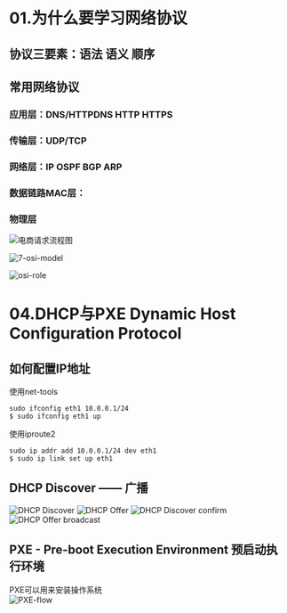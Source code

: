 # 01.为什么要学习网络协议
## 协议三要素：语法 语义 顺序
## 常用网络协议
### 应用层：DNS/HTTPDNS HTTP HTTPS
### 传输层：UDP/TCP
### 网络层：IP OSPF BGP ARP
### 数据链路MAC层：
### 物理层

![电商请求流程图](https://github.com/xaoduer/learning/blob/master/network/fun-talking-network/imgs/01.request-flow.png)

![7-osi-model](https://github.com/xaoduer/learning/blob/master/network/fun-talking-network/imgs/01.7-model.png)

![osi-role](https://github.com/xaoduer/learning/blob/master/network/fun-talking-network/imgs/01.osi-role.png)

# 04.DHCP与PXE Dynamic Host Configuration Protocol
## 如何配置IP地址
使用net-tools  
```
sudo ifconfig eth1 10.0.0.1/24
$ sudo ifconfig eth1 up
```
使用iproute2  
```
sudo ip addr add 10.0.0.1/24 dev eth1
$ sudo ip link set up eth1
```

## DHCP Discover —— 广播
![DHCP Discover](https://github.com/xaoduer/learning/blob/master/network/fun-talking-network/imgs/04.DHCP-Discover.jpg)
![DHCP Offer](https://github.com/xaoduer/learning/blob/master/network/fun-talking-network/imgs/04.DHCP-Offer.jpg)
![DHCP Discover confirm](https://github.com/xaoduer/learning/blob/master/network/fun-talking-network/imgs/04.DHCP-Offer-Confirm.jpg)
![DHCP Offer broadcast](https://github.com/xaoduer/learning/blob/master/network/fun-talking-network/imgs/04.DHCP-broadcast.jpg)

## PXE - Pre-boot Execution Environment 预启动执行环境
PXE可以用来安装操作系统  
![PXE-flow](https://github.com/xaoduer/learning/blob/master/network/fun-talking-network/imgs/04.PXE.jpg)